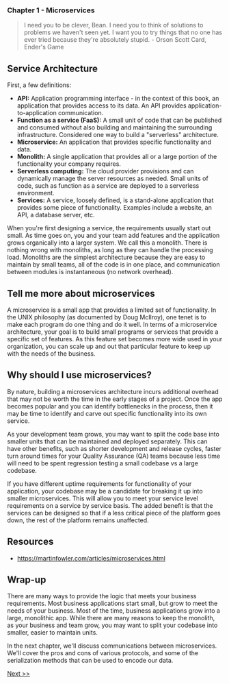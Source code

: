 ### Chapter 1 - Microservices

> I need you to be clever, Bean. I need you to think of solutions to problems we haven't seen yet. I want you to try things that no one has ever tried because they're absolutely stupid. - Orson Scott Card, Ender's Game

## Service Architecture

First, a few definitions:

* **API:** Application programming interface - in the context of this book, an application that provides access to its data. An API provides application-to-application communication.
* **Function as a service (FaaS):** A small unit of code that can be published and consumed without also building and maintaining the surrounding infrastructure. Considered one way to build a "serverless" architecture.
* **Microservice:** An application that provides specific functionality and data.
* **Monolith:** A single application that provides all or a large portion of the functionality your company requires.
* **Serverless computing:** The cloud provider provisions and can dynamically manage the server resources as needed. Small units of code, such as function as a service are deployed to a serverless environment.
* **Services:** A service, loosely defined, is a stand-alone application that provides some piece of functionality. Examples include a website, an API, a database server, etc.

When you're first designing a service, the requirements usually start out small. As time goes on, you and your team add features and the application grows organically into a larger system. We call this a monolith. There is nothing wrong with monoliths, as long as they can handle the processing load. Monoliths are the simplest architecture because they are easy to maintain by small teams, all of the code is in one place, and communication between modules is instantaneous (no network overhead).

## Tell me more about microservices

A microservice is a small app that provides a limited set of functionality. In the UNIX philosophy (as documented by Doug McIlroy), one tenet is to make each program do one thing and do it well. In terms of a microservice architecture, your goal is to build small programs or services that provide a specific set of features. As this feature set becomes more wide used in your organization, you can scale up and out that particular feature to keep up with the needs of the business.

## Why should I use microservices?

By nature, building a microservices architecture incurs additional overhead that may not be worth the time in the early stages of a project. Once the app becomes popular and you can identify bottlenecks in the process, then it may be time to identify and carve out specific functionality into its own service.

As your development team grows, you may want to split the code base into smaller units that can be maintained and deployed separately. This can have other benefits, such as shorter development and release cycles, faster turn around times for your Quality Assurance (QA) teams because less time will need to be spent regression testing a small codebase vs a large codebase.

If you have different uptime requirements for functionality of your application, your codebase may be a candidate for breaking it up into smaller microservices. This will allow you to meet your service level requirements on a service by service basis. The added benefit is that the services can be designed so that if a less critical piece of the platform goes down, the rest of the platform remains unaffected.

## Resources

* https://martinfowler.com/articles/microservices.html

## Wrap-up

There are many ways to provide the logic that meets your business requirements. Most business applications start small, but grow to meet the needs of your business. Most of the time, business applications grow into a large, monolithic app. While there are many reasons to keep the monolith, as your business and team grow, you may want to split your codebase into smaller, easier to maintain units.

In the next chapter, we'll discuss communications between microservices. We'll cover the pros and cons of various protocols, and some of the serialization methods that can be used to encode our data.

[Next >>](030-chapter-02.md)
